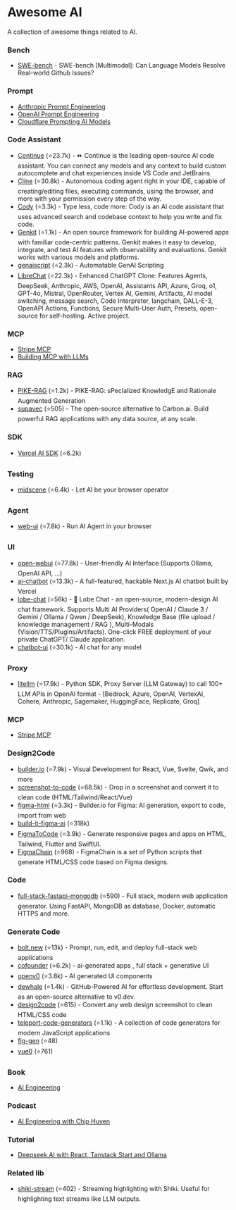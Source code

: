 # Awesome AI

A collection of awesome things related to AI.

### Bench

- [SWE-bench](https://github.com/swe-bench/SWE-bench) - SWE-bench [Multimodal]: Can Language Models Resolve Real-world Github Issues?

### Prompt

- [Anthropic Prompt Engineering](https://docs.anthropic.com/en/docs/build-with-claude/prompt-engineering/overview)
- [OpenAI Prompt Engineering](https://platform.openai.com/docs/guides/prompt-engineering)
- [Cloudflare Prompting AI Models](https://developers.cloudflare.com/agents/build/prompts/)

### Code Assistant

- [Continue](https://github.com/continuedev/continue) (⭐23.7k) - ⏩ Continue is the leading open-source AI code assistant. You can connect any models and any context to build custom autocomplete and chat experiences inside VS Code and JetBrains
- [Cline](https://github.com/cline/cline) (⭐30.8k) - Autonomous coding agent right in your IDE, capable of creating/editing files, executing commands, using the browser, and more with your permission every step of the way.
- [Cody](https://github.com/sourcegraph/cody) (⭐3.3k) - Type less, code more: Cody is an AI code assistant that uses advanced search and codebase context to help you write and fix code.
- [Genkit](https://github.com/firebase/genkit) (⭐1.1k) - An open source framework for building AI-powered apps with familiar code-centric patterns. Genkit makes it easy to develop, integrate, and test AI features with observability and evaluations. Genkit works with various models and platforms.
- [genaiscript](https://github.com/microsoft/genaiscript/) (⭐2.3k) - Automatable GenAI Scripting
- [LibreChat](https://github.com/danny-avila/LibreChat) (⭐22.3k) - Enhanced ChatGPT Clone: Features Agents, DeepSeek, Anthropic, AWS, OpenAI, Assistants API, Azure, Groq, o1, GPT-4o, Mistral, OpenRouter, Vertex AI, Gemini, Artifacts, AI model switching, message search, Code Interpreter, langchain, DALL-E-3, OpenAPI Actions, Functions, Secure Multi-User Auth, Presets, open-source for self-hosting. Active project.

### MCP

- [Stripe MCP](https://github.com/stripe/agent-toolkit/tree/main/modelcontextprotocol)
- [Building MCP with LLMs](https://modelcontextprotocol.io/tutorials/building-mcp-with-llms)

### RAG

- [PIKE-RAG](https://github.com/microsoft/PIKE-RAG) (⭐1.2k) - PIKE-RAG: sPecIalized KnowledgE and Rationale Augmented Generation
- [supavec](https://github.com/taishikato/supavec) (⭐505) - The open-source alternative to Carbon.ai. Build powerful RAG applications with any data source, at any scale.

### SDK

- [Vercel AI SDK](https://github.com/vercel/ai) (⭐6.2k)

### Testing

- [midscene](https://github.com/web-infra-dev/midscene) (⭐6.4k) - Let AI be your browser operator

### Agent

- [web-ui](https://github.com/browser-use/web-ui) (⭐7.8k) - Run AI Agent in your browser

### UI

- [open-webui](https://github.com/open-webui/open-webui) (⭐77.8k) - User-friendly AI Interface (Supports Ollama, OpenAI API, ...)
- [ai-chatbot](https://github.com/vercel/ai-chatbot) (⭐13.3k) - A full-featured, hackable Next.js AI chatbot built by Vercel
- [lobe-chat](https://github.com/lobehub/lobe-chat) (⭐56k) - 🤯 Lobe Chat - an open-source, modern-design AI chat framework. Supports Multi AI Providers( OpenAI / Claude 3 / Gemini / Ollama / Qwen / DeepSeek), Knowledge Base (file upload / knowledge management / RAG ), Multi-Modals (Vision/TTS/Plugins/Artifacts). One-click FREE deployment of your private ChatGPT/ Claude application.
- [chatbot-ui](https://github.com/mckaywrigley/chatbot-ui) (⭐30.1k) - AI chat for any model

### Proxy

- [litellm](https://github.com/BerriAI/litellm) (⭐17.9k) - Python SDK, Proxy Server (LLM Gateway) to call 100+ LLM APIs in OpenAI format - [Bedrock, Azure, OpenAI, VertexAI, Cohere, Anthropic, Sagemaker, HuggingFace, Replicate, Groq]

### MCP

- [Stripe MCP](https://github.com/stripe/agent-toolkit/tree/main/modelcontextprotocol)

### Design2Code

- [builder.io](https://github.com/builderio/builder) (⭐7.9k) - Visual Development for React, Vue, Svelte, Qwik, and more
- [screenshot-to-code](https://github.com/abi/screenshot-to-code) (⭐68.5k) - Drop in a screenshot and convert it to clean code (HTML/Tailwind/React/Vue)
- [figma-html](https://github.com/BuilderIO/figma-html) (⭐3.3k) - Builder.io for Figma: AI generation, export to code, import from web
- [build-it-figma-ai](https://github.com/jordansinger/build-it-figma-ai) (⭐318k)
- [FigmaToCode](https://github.com/bernaferrari/FigmaToCode) (⭐3.9k) - Generate responsive pages and apps on HTML, Tailwind, Flutter and SwiftUI.
- [FigmaChain](https://github.com/cirediatpl/FigmaChain) (⭐968) - FigmaChain is a set of Python scripts that generate HTML/CSS code based on Figma designs.

### Code

- [full-stack-fastapi-mongodb](https://github.com/mongodb-labs/full-stack-fastapi-mongodb) (⭐590) - Full stack, modern web application generator. Using FastAPI, MongoDB as database, Docker, automatic HTTPS and more.

### Generate Code

- [bolt.new](https://github.com/stackblitz/bolt.new) (⭐13k) - Prompt, run, edit, and deploy full-stack web applications
- [cofounder](https://github.com/raidendotai/cofounder) (⭐6.2k) - ai-generated apps , full stack + generative UI
- [openv0](https://github.com/raidendotai/openv0) (⭐3.8k) - AI generated UI components
- [dewhale](https://github.com/Yuyz0112/dewhale) (⭐1.4k) - GitHub-Powered AI for effortless development. Start as an open-source alternative to v0.dev.
- [design2code](https://github.com/mostafasadeghi97/design2code) (⭐615) - Convert any web design screenshot to clean HTML/CSS code
- [teleport-code-generators](https://github.com/teleporthq/teleport-code-generators) (⭐1.1k) - A collection of code generators for modern JavaScript applications
- [fig-gen](https://github.com/ayush013/fig-gen) (⭐48)
- [vue0](https://github.com/zernonia/vue0) (⭐761)

### Book

- [AI Engineering](https://www.amazon.com/AI-Engineering-Building-Applications-Foundation/dp/1098166302)

### Podcast

- [AI Engineering with Chip Huyen](https://www.youtube.com/watch?v=98o_L3jlixw)

### Tutorial

- [Deepseek AI with React, Tanstack Start and Ollama](https://www.youtube.com/watch?v=iEg7MyXSrU0)

### Related lib

- [shiki-stream](https://github.com/antfu/shiki-stream) (⭐402) - Streaming highlighting with Shiki. Useful for highlighting text streams like LLM outputs.
